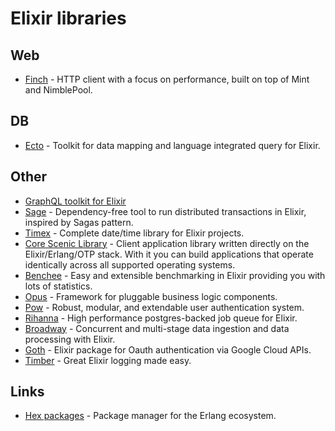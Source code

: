 # Elixir libraries

## Web

* [Finch](https://github.com/keathley/finch) - HTTP client with a focus on performance, built on top of Mint and NimblePool.

## DB

* [Ecto](https://github.com/elixir-ecto/ecto) - Toolkit for data mapping and language integrated query for Elixir.

## Other

* [GraphQL toolkit for Elixir](https://github.com/absinthe-graphql/absinthe)
* [Sage](https://github.com/Nebo15/sage) - Dependency-free tool to run distributed transactions in Elixir, inspired by Sagas pattern.
* [Timex](https://github.com/bitwalker/timex) - Complete date/time library for Elixir projects.
* [Core Scenic Library](https://github.com/boydm/scenic) - Client application library written directly on the Elixir/Erlang/OTP stack. With it you can build applications that operate identically across all supported operating systems.
* [Benchee](https://github.com/bencheeorg/benchee) - Easy and extensible benchmarking in Elixir providing you with lots of statistics.
* [Opus](https://github.com/zorbash/opus) - Framework for pluggable business logic components.
* [Pow](https://github.com/danschultzer/pow) - Robust, modular, and extendable user authentication system.
* [Rihanna](https://github.com/samphilipd/rihanna) - High performance postgres-backed job queue for Elixir.
* [Broadway](https://github.com/plataformatec/broadway) - Concurrent and multi-stage data ingestion and data processing with Elixir.
* [Goth](https://github.com/peburrows/goth) - Elixir package for Oauth authentication via Google Cloud APIs.
* [Timber](https://github.com/timberio/timber-elixir) - Great Elixir logging made easy.

## Links

* [Hex packages](https://hex.pm/packages) - Package manager for the Erlang ecosystem.

